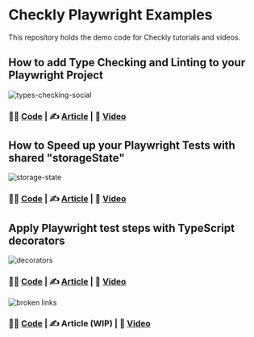 # Checkly Playwright Examples

This repository holds the demo code for Checkly tutorials and videos.

## How to add Type Checking and Linting to your Playwright Project

![types-checking-social](https://github.com/user-attachments/assets/b86dbc82-65a9-4a2e-b7ce-3a20177136ab)

### 🧑‍💻 [Code](/type-check-and-lint) | ✍️ [Article](https://www.checklyhq.com/blog/playwright-type-checking-and-linting/) | 🎥 [Video](https://www.youtube.com/watch?v=3gT7LuzqOAk)

## How to Speed up your Playwright Tests with shared "storageState"

![storage-state](https://github.com/user-attachments/assets/c49583a3-902b-4bc5-8fff-05b90ecca904)

### 🧑‍💻 [Code](/project-setup-and-storage-state/) | ✍️ [Article](https://www.checklyhq.com/blog/speed-up-playwright-tests-with-storage-state/) | 🎥 [Video](https://www.youtube.com/watch?v=nSHPCLUwwVk)

## Apply Playwright test steps with TypeScript decorators

![decorators](https://github.com/user-attachments/assets/98e1a831-e2b9-481e-88d7-149fbc9d9067)

### 🧑‍💻 [Code](/test-step-decorators/) | ✍️ [Article](https://www.checklyhq.com/blog/playwright-test-steps-with-typescript-decorators/) | 🎥 [Video](https://www.youtube.com/watch?v=of1v9cycTdQ)

![broken links](https://github.com/user-attachments/assets/ac4ca28b-12e5-44b1-afb4-9a8291cf24fd)

### 🧑‍💻 [Code](/404-detection/) | ✍️ Article (WIP) | 🎥 [Video](https://www.youtube.com/watch?v=EJJ_PYK8YiM)
